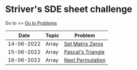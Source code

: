 # Striver's SDE sheet challenge

Go to >> [Go to Problems](https://www.codingninjas.com/codestudio/problems/set-matrix-zeros_3846774?topList=striver-sde-sheet-problems)

| Date | Topic | Problem |
|----------|----------|----------|
| 14-06-2022 | Array | [Set Matrix Zeros](https://www.codingninjas.com/codestudio/problems/set-matrix-zeros_3846774?topList=striver-sde-sheet-problems) |
| 15-06-2022 | Array | [Pascal's Triangle](https://www.codingninjas.com/codestudio/problems/1089580?topList=striver-sde-sheet-problems&utm_source=striver&utm_medium=website&leftPanelTab=0) |
| 16-06-2022 | Array | [Next Permutation](https://www.codingninjas.com/codestudio/problems/893046?topList=) |
